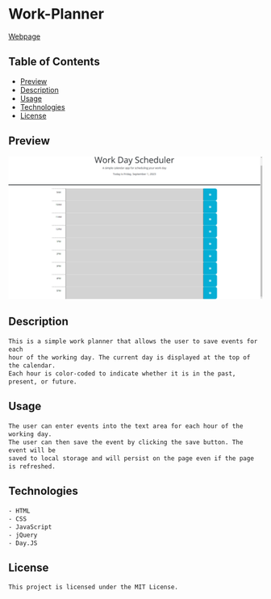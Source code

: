 # Work-Planner

[Webpage](https://drbubblez.github.io/Work-Planner/)

## Table of Contents
- [Preview](#preview)
- [Description](#description)
- [Usage](#usage)
- [Technologies](#technologies)
- [License](#license)

## Preview

<img src="./assets/img/preview.png" alt="preview" width="750"/>

## Description

```
This is a simple work planner that allows the user to save events for each
hour of the working day. The current day is displayed at the top of the calendar.
Each hour is color-coded to indicate whether it is in the past, present, or future.
```

## Usage

```
The user can enter events into the text area for each hour of the working day.
The user can then save the event by clicking the save button. The event will be
saved to local storage and will persist on the page even if the page is refreshed.
```

## Technologies

```
- HTML
- CSS
- JavaScript
- jQuery
- Day.JS
```

## License

```
This project is licensed under the MIT License.
```
